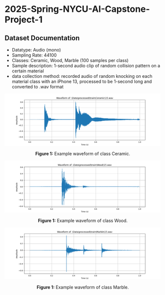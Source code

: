 ﻿# 2025-Spring-NYCU-AI-Capstone-Project-1

## Dataset Documentation
- Datatype: Audio (mono)
- Sampling Rate: 44100
- Classes: Ceramic, Wood, Marble (100 samples per class)
- Sample description: 1-second audio clip of random collision pattern on a certain material
- data collection method: recorded audio of random knocking on each material class with an iPhone 13, processed to be 1-second long and converted to .wav format

![ceramic example](images/Ceramic%2015.png)
<center><strong>Figure 1:</strong> Example waveform of class Ceramic.</center>


 
![Wood example](images/wood%2015.png)
<center><strong>Figure 1:</strong> Example waveform of class Wood.</center>



![Marble example](images/marble%2015.png)
<center><strong>Figure 1:</strong> Example waveform of class Marble.</center>
